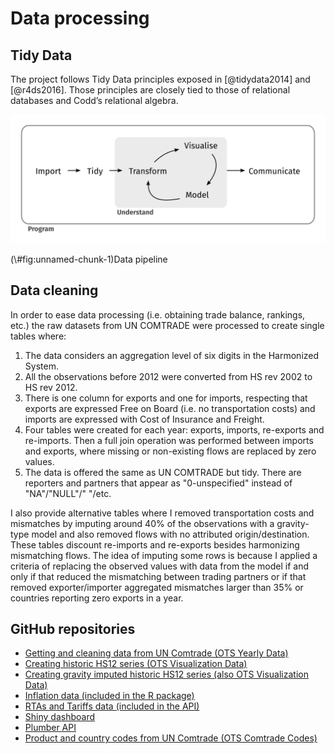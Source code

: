 # Data processing

## Tidy Data

The project follows Tidy Data principles exposed in [@tidydata2014] and  [@r4ds2016]. Those principles are closely tied to those of relational databases and Codd’s relational algebra.

<div class="figure">
<img src="fig/data-science.svg" alt="Data pipeline"  />
<p class="caption">(\#fig:unnamed-chunk-1)Data pipeline</p>
</div>

## Data cleaning

In order to ease data processing (i.e. obtaining trade balance, rankings, etc.) the raw datasets from UN COMTRADE were processed to create single tables where:

1. The data considers an aggregation level of six digits in the Harmonized System.
2. All the observations before 2012 were converted from HS rev 2002 to HS rev 2012.
3. There is one column for exports and one for imports, respecting that exports are expressed Free on Board (i.e. no transportation costs) and imports are expressed with Cost of Insurance and Freight.
4. Four tables were created for each year: exports, imports, re-exports and re-imports. Then a full join operation was performed between imports and exports, where missing or non-existing flows are replaced by zero values.
5. The data is offered the same as UN COMTRADE but tidy. There are reporters and partners that appear as "0-unspecified" instead of "NA"/"NULL"/" "/etc.

I also provide alternative tables where I removed transportation costs and mismatches by imputing around 40% of the observations with a gravity-type model and also removed flows with no attributed origin/destination. These tables discount re-imports and re-exports besides harmonizing mismatching flows. The idea of imputing some rows is because I applied a criteria of replacing the observed values with data from the model if and only if that reduced the mismatching between trading partners or if that removed exporter/importer aggregated mismatches larger than 35% or countries reporting zero exports in a year.

## GitHub repositories

* [Getting and cleaning data from UN Comtrade (OTS Yearly Data)](https://github.com/tradestatistics/uncomtrade-datasets-arrow)
* [Creating historic HS12 series (OTS Visualization Data)](https://github.com/tradestatistics/hs12-historic-series)
* [Creating gravity imputed historic HS12 series (also OTS Visualization Data)](https://github.com/pachadotdev/baci-like-hs12)
* [Inflation data (included in the R package)](https://github.com/tradestatistics/inflation-data)
* [RTAs and Tariffs data (included in the API)](https://github.com/pachadotdev/rtas-and-tariffs)
* [Shiny dashboard](https://github.com/tradestatistics/visualization-with-shiny)
* [Plumber API](https://github.com/tradestatistics/plumber-api)
* [Product and country codes from UN Comtrade (OTS Comtrade Codes)](https://github.com/tradestatistics/comtrade-codes)
